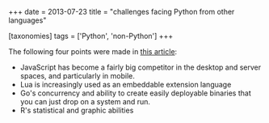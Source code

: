+++
date = 2013-07-23
title = "challenges facing Python from other languages"

[taxonomies]
tags = ['Python', 'non-Python']
+++

The following four points were made in [this article][]:

-   JavaScript has become a fairly big competitor in the desktop and
    server spaces, and particularly in mobile.
-   Lua is increasingly used as an embeddable extension language
-   Go's concurrency and ability to create easily deployable binaries
    that you can just drop on a system and run.
-   R's statistical and graphic abilities

  [this article]: http://lwn.net/Articles/558172
